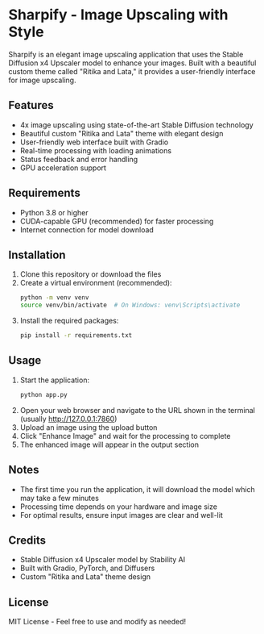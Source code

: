 # Sharpify - Image Upscaling with Style

Sharpify is an elegant image upscaling application that uses the Stable Diffusion x4 Upscaler model to enhance your images. Built with a beautiful custom theme called "Ritika and Lata," it provides a user-friendly interface for image upscaling.

## Features

- 4x image upscaling using state-of-the-art Stable Diffusion technology
- Beautiful custom "Ritika and Lata" theme with elegant design
- User-friendly web interface built with Gradio
- Real-time processing with loading animations
- Status feedback and error handling
- GPU acceleration support

## Requirements

- Python 3.8 or higher
- CUDA-capable GPU (recommended) for faster processing
- Internet connection for model download

## Installation

1. Clone this repository or download the files
2. Create a virtual environment (recommended):
   ```bash
   python -m venv venv
   source venv/bin/activate  # On Windows: venv\Scripts\activate
   ```
3. Install the required packages:
   ```bash
   pip install -r requirements.txt
   ```

## Usage

1. Start the application:
   ```bash
   python app.py
   ```
2. Open your web browser and navigate to the URL shown in the terminal (usually http://127.0.0.1:7860)
3. Upload an image using the upload button
4. Click "Enhance Image" and wait for the processing to complete
5. The enhanced image will appear in the output section

## Notes

- The first time you run the application, it will download the model which may take a few minutes
- Processing time depends on your hardware and image size
- For optimal results, ensure input images are clear and well-lit

## Credits

- Stable Diffusion x4 Upscaler model by Stability AI
- Built with Gradio, PyTorch, and Diffusers
- Custom "Ritika and Lata" theme design

## License

MIT License - Feel free to use and modify as needed! 